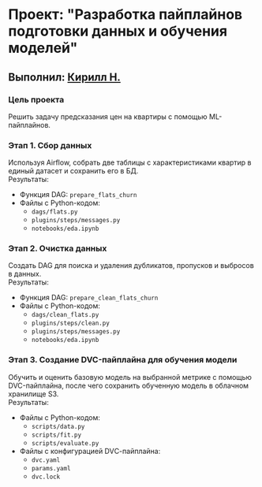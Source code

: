 # Проект: "Разработка пайплайнов подготовки данных и обучения моделей"
## Выполнил: [Кирилл Н.](mailto:ibnkir@yandex.ru)

### Цель проекта 
Решить задачу предсказания цен на квартиры с помощью ML-пайплайнов.

### Этап 1. Сбор данных
Используя Airflow, собрать две таблицы с характеристиками квартир в единый датасет и сохранить его в БД.<br>
Результаты:
- Функция DAG: `prepare_flats_churn`
- Файлы с Python-кодом:
	* `dags/flats.py`
	* `plugins/steps/messages.py`
	* `notebooks/eda.ipynb`

### Этап 2. Очистка данных
Создать DAG для поиска и удаления дубликатов, пропусков и выбросов в данных.<br>
Результаты:
- Функция DAG: `prepare_clean_flats_churn`
- Файлы с Python-кодом:
	* `dags/clean_flats.py`
	* `plugins/steps/clean.py`
	* `plugins/steps/messages.py`
	* `notebooks/eda.ipynb`

### Этап 3. Создание DVC-пайплайна для обучения модели
Обучить и оценить базовую модель на выбранной метрике с помощью DVC-пайплайна, после чего сохранить обученную модель в облачном хранилище S3.<br>
Результаты:
- Файлы с Python-кодом:
	* `scripts/data.py`
	* `scripts/fit.py`
	* `scripts/evaluate.py`
- Файлы с конфигурацией DVС-пайплайна:
	* `dvc.yaml`
	* `params.yaml`
	* `dvc.lock`
